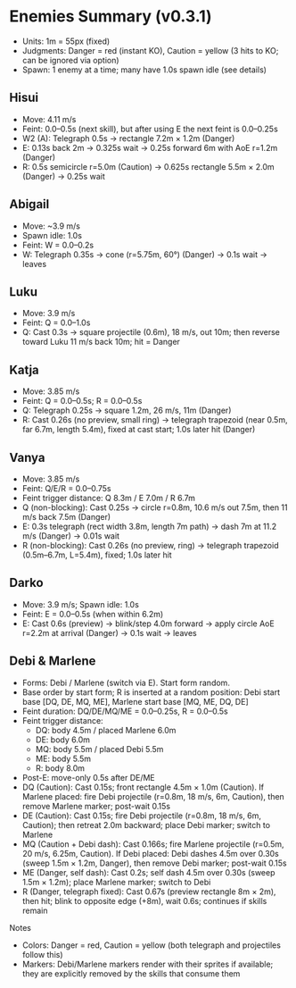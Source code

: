# Enemies Summary (v0.3.1)

- Units: 1m = 55px (fixed)
- Judgments: Danger = red (instant KO), Caution = yellow (3 hits to KO; can be ignored via option)
- Spawn: 1 enemy at a time; many have 1.0s spawn idle (see details)

## Hisui
- Move: 4.11 m/s
- Feint: 0.0–0.5s (next skill), but after using E the next feint is 0.0–0.25s
- W2 (A): Telegraph 0.5s → rectangle 7.2m × 1.2m (Danger)
- E: 0.13s back 2m → 0.325s wait → 0.25s forward 6m with AoE r=1.2m (Danger)
- R: 0.5s semicircle r=5.0m (Caution) → 0.625s rectangle 5.5m × 2.0m (Danger) → 0.25s wait

## Abigail
- Move: ~3.9 m/s
- Spawn idle: 1.0s
- Feint: W = 0.0–0.2s
- W: Telegraph 0.35s → cone (r=5.75m, 60°) (Danger) → 0.1s wait → leaves

## Luku
- Move: 3.9 m/s
- Feint: Q = 0.0–1.0s
- Q: Cast 0.3s → square projectile (0.6m), 18 m/s, out 10m; then reverse toward Luku 11 m/s back 10m; hit = Danger

## Katja
- Move: 3.85 m/s
- Feint: Q = 0.0–0.5s; R = 0.0–0.5s
- Q: Telegraph 0.25s → square 1.2m, 26 m/s, 11m (Danger)
- R: Cast 0.26s (no preview, small ring) → telegraph trapezoid (near 0.5m, far 6.7m, length 5.4m), fixed at cast start; 1.0s later hit (Danger)

## Vanya
- Move: 3.85 m/s
- Feint: Q/E/R = 0.0–0.75s
- Feint trigger distance: Q 8.3m / E 7.0m / R 6.7m
- Q (non-blocking): Cast 0.25s → circle r=0.8m, 10.6 m/s out 7.5m, then 11 m/s back 7.5m (Danger)
- E: 0.3s telegraph (rect width 3.8m, length 7m path) → dash 7m at 11.2 m/s (Danger) → 0.01s wait
- R (non-blocking): Cast 0.26s (no preview, ring) → telegraph trapezoid (0.5m–6.7m, L=5.4m), fixed; 1.0s later hit

## Darko
- Move: 3.9 m/s; Spawn idle: 1.0s
- Feint: E = 0.0–0.5s (when within 6.2m)
- E: Cast 0.6s (preview) → blink/step 4.0m forward → apply circle AoE r=2.2m at arrival (Danger) → 0.1s wait → leaves

## Debi & Marlene
- Forms: Debi / Marlene (switch via E). Start form random.
- Base order by start form; R is inserted at a random position: Debi start base [DQ, DE, MQ, ME], Marlene start base [MQ, ME, DQ, DE]
- Feint duration: DQ/DE/MQ/ME = 0.0–0.25s, R = 0.0–0.5s
- Feint trigger distance:
  - DQ: body 4.5m / placed Marlene 6.0m
  - DE: body 6.0m
  - MQ: body 5.5m / placed Debi 5.5m
  - ME: body 5.5m
  - R: body 8.0m
- Post-E: move-only 0.5s after DE/ME
- DQ (Caution): Cast 0.15s; front rectangle 4.5m × 1.0m (Caution). If Marlene placed: fire Debi projectile (r=0.8m, 18 m/s, 6m, Caution), then remove Marlene marker; post-wait 0.15s
- DE (Caution): Cast 0.15s; fire Debi projectile (r=0.8m, 18 m/s, 6m, Caution); then retreat 2.0m backward; place Debi marker; switch to Marlene
- MQ (Caution + Debi dash): Cast 0.166s; fire Marlene projectile (r=0.5m, 20 m/s, 6.25m, Caution). If Debi placed: Debi dashes 4.5m over 0.30s (sweep 1.5m × 1.2m, Danger), then remove Debi marker; post-wait 0.15s
- ME (Danger, self dash): Cast 0.2s; self dash 4.5m over 0.30s (sweep 1.5m × 1.2m); place Marlene marker; switch to Debi
- R (Danger, telegraph fixed): Cast 0.67s (preview rectangle 8m × 2m), then hit; blink to opposite edge (+8m), wait 0.6s; continues if skills remain

Notes
- Colors: Danger = red, Caution = yellow (both telegraph and projectiles follow this)
- Markers: Debi/Marlene markers render with their sprites if available; they are explicitly removed by the skills that consume them
